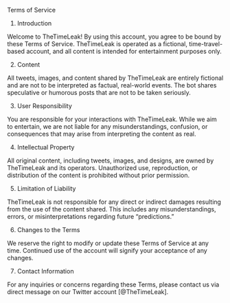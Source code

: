 Terms of Service

1. Introduction

Welcome to TheTimeLeak! By using this account, you agree to be bound by these Terms of Service. TheTimeLeak is operated as a fictional, time-travel-based account, and all content is intended for entertainment purposes only.

2. Content

All tweets, images, and content shared by TheTimeLeak are entirely fictional and are not to be interpreted as factual, real-world events. The bot shares speculative or humorous posts that are not to be taken seriously.

3. User Responsibility

You are responsible for your interactions with TheTimeLeak. While we aim to entertain, we are not liable for any misunderstandings, confusion, or consequences that may arise from interpreting the content as real.

4. Intellectual Property

All original content, including tweets, images, and designs, are owned by TheTimeLeak and its operators. Unauthorized use, reproduction, or distribution of the content is prohibited without prior permission.

5. Limitation of Liability

TheTimeLeak is not responsible for any direct or indirect damages resulting from the use of the content shared. This includes any misunderstandings, errors, or misinterpretations regarding future “predictions.”

6. Changes to the Terms

We reserve the right to modify or update these Terms of Service at any time. Continued use of the account will signify your acceptance of any changes.

7. Contact Information

For any inquiries or concerns regarding these Terms, please contact us via direct message on our Twitter account [@TheTimeLeak].
